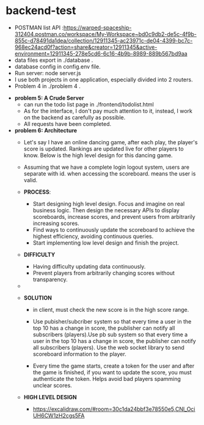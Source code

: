 # backend-test
 - POSTMAN list API :https://warped-spaceship-312404.postman.co/workspace/My-Workspace~bd0c9db2-de5c-4f9b-855c-d78491da1dea/collection/12911345-ac23971c-de04-4399-bc7c-968ec24acd0f?action=share&creator=12911345&active-environment=12911345-278e5cd6-6c16-4b9b-8989-889b567bd9aa
 - data files export in ./database .
 - database config in config.env file.
 - Run server: node server.js
 - I use both projects in one application, especially divided into 2 routers.
 - Problem 4 in ./problem 4 .
 

 * **problem 5: A Crude Server**
   * can run the todo list page in ./frontend/todolist.html
   * As for the interface, I don't pay much attention to it, instead, I work on the backend as carefully as possible.
   * All requests have been completed.
 * **problem 6: Architecture**
   * Let's say I have an online dancing game, after each play, the player's score is updated.
     Rankings are updated live for other players to know. Below is the high level design for this dancing game.
   * Assuming that we have a complete login logout system, users are separate with id. when accessing the scoreboard. means the user is valid.
   * **PROCESS**:
     * Start designing high level design. Focus and imagine on real business logic. Then design the necessary APIs to display scoreboards, increase scores, and prevent users from arbitrarily increasing scores.
     * Find ways to continuously update the scoreboard to achieve the highest efficiency, avoiding continuous queries.
     * Start implementing low level design and finish the project.
 
   * **DIFFICULTY**
     * Having difficulty updating data continuously.
     * Prevent players from arbitrarily changing scores without transparency.
   * 
   * **SOLUTION**
     * in client, must check the new score is in the high score range.
     * Use pubisher/subcriber system so that every time a user in the top 10 has a change in score, the publisher can notify all subscribers (players).Use pb sub system so that every time a user in the top 10 has a change in score, the publisher can notify all subscribers (players). Use the web socket library to send scoreboard information to the player.
     
     * Every time the game starts, create a token for the user and after the game is finished, if you want to update the score, you must authenticate the token. Helps avoid bad players spamming unclear scores.
   
    * **HIGH LEVEL DESIGN**
      * https://excalidraw.com/#room=30c1da24bbf3e78550e5,CNl_OciUH6CW1zH2cgs5FA